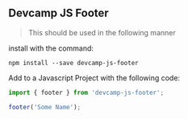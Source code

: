 ## Devcamp JS Footer

> This should be used in the following manner

install with the command:

```
npm install --save devcamp-js-footer
```
Add to a Javascript Project with the following code:

```javascript
import { footer } from 'devcamp-js-footer';

footer('Some Name');
```